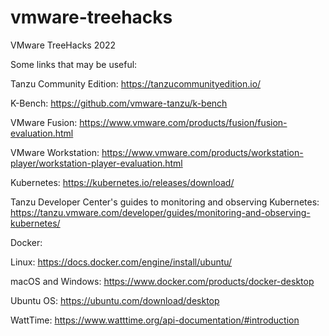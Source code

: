 # vmware-treehacks
VMware TreeHacks 2022

Some links that may be useful:

Tanzu Community Edition: https://tanzucommunityedition.io/ 

K-Bench: https://github.com/vmware-tanzu/k-bench 

VMware Fusion: https://www.vmware.com/products/fusion/fusion-evaluation.html 

VMware Workstation: https://www.vmware.com/products/workstation-player/workstation-player-evaluation.html

Kubernetes: https://kubernetes.io/releases/download/ 

Tanzu Developer Center's guides to monitoring and observing Kubernetes: https://tanzu.vmware.com/developer/guides/monitoring-and-observing-kubernetes/

Docker: 

Linux: https://docs.docker.com/engine/install/ubuntu/ 

macOS and Windows: https://www.docker.com/products/docker-desktop 

Ubuntu OS: https://ubuntu.com/download/desktop 

WattTime: https://www.watttime.org/api-documentation/#introduction

